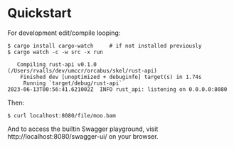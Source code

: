 # Quickstart

For development edit/compile looping:

```
$ cargo install cargo-watch     # if not installed previously
$ cargo watch -c -w src -x run

   Compiling rust-api v0.1.0 (/Users/rvalls/dev/umccr/orcabus/skel/rust-api)
    Finished dev [unoptimized + debuginfo] target(s) in 1.74s
     Running `target/debug/rust-api`
2023-06-13T00:56:41.621002Z  INFO rust_api: listening on 0.0.0.0:8080
```

Then:

```
$ curl localhost:8080/file/moo.bam
```

And to access the builtin Swagger playground, visit http://localhost:8080/swagger-ui/ on your browser.
